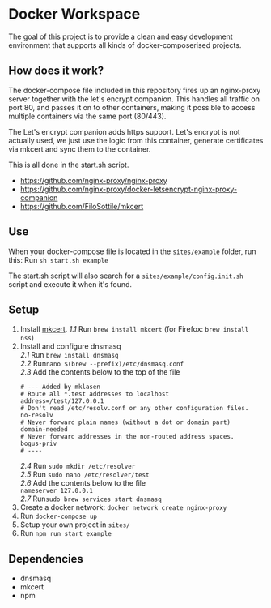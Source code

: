 # Docker Workspace

The goal of this project is to provide a clean and easy development environment that supports all kinds of docker-composerised projects.

## How does it work?
The docker-compose file included in this repository fires up an nginx-proxy server together with the let's encrypt companion. This handles all traffic on port 80, and passes it on to other containers, making it possible to access multiple containers via the same port (80/443).

The Let's encrypt companion adds https support. Let's encrypt is not actually used, we just use the logic from this container, generate certificates via mkcert and sync them to the container.

This is all done in the start.sh script.

- https://github.com/nginx-proxy/nginx-proxy
- https://github.com/nginx-proxy/docker-letsencrypt-nginx-proxy-companion
- https://github.com/FiloSottile/mkcert


## Use
When your docker-compose file is located in the `sites/example` folder, run this:
Run `sh start.sh example` 

The start.sh script will also search for a `sites/example/config.init.sh` script and execute it when it's found.

## Setup
1. Install [mkcert](https://github.com/FiloSottile/mkcert).
	*1.1* Run ```brew install mkcert``` (for Firefox: ```brew install nss```)</br>
2. Install and configure dnsmasq</br>
	*2.1* Run ```brew install dnsmasq```</br>
	*2.2* Run```nano $(brew --prefix)/etc/dnsmasq.conf```</br>
	*2.3* Add the contents below to the top of the file
	```
	# --- Added by mklasen
	# Route all *.test addresses to localhost
	address=/test/127.0.0.1
	# Don't read /etc/resolv.conf or any other configuration files.
	no-resolv
	# Never forward plain names (without a dot or domain part)
	domain-needed
	# Never forward addresses in the non-routed address spaces.
	bogus-priv
	# ----
	```
	*2.4* Run ```sudo mkdir /etc/resolver```</br>
	*2.5* Run ```sudo nano /etc/resolver/test```</br>
	*2.6* Add the contents below to the file</br>
	```nameserver 127.0.0.1```</br>
	*2.7* Run```sudo brew services start dnsmasq```<br/>
3. Create a docker network: `docker network create nginx-proxy`
4. Run `docker-compose up`
5. Setup your own project in `sites/`
6. Run `npm run start example`

## Dependencies
- dnsmasq
- mkcert
- npm